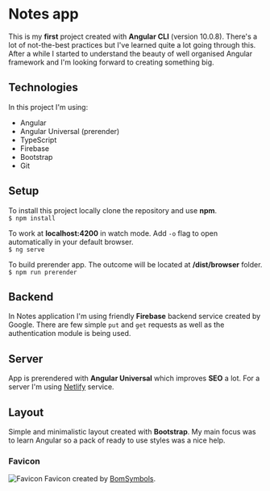 # Notes app

This is my **first** project created with **Angular CLI** (version 10.0.8).
There's a lot of not-the-best practices but I've learned quite a lot going through this.
After a while I started to understand the beauty of well organised Angular framework and I'm looking forward to creating something big.

## Technologies

In this project I'm using:
- Angular
- Angular Universal (prerender)
- TypeScript
- Firebase
- Bootstrap
- Git

## Setup

To install this project locally clone the repository and use **npm**.<br>
`$ npm install`

To work at **localhost:4200** in watch mode. Add `-o` flag to open automatically in your default browser.<br>
`$ ng serve` 

To build prerender app. The outcome will be located at **/dist/browser** folder.<br>
`$ npm run prerender`

## Backend

In Notes application I'm using friendly **Firebase** backend service created by Google.
There are few simple `put` and `get` requests as well as the authentication module is being used.

## Server

App is prerendered with **Angular Universal** which improves **SEO** a lot. For a server I'm using [Netlify](https://www.netlify.com/) service.

## Layout

Simple and minimalistic layout created with **Bootstrap**. My main focus was to learn Angular so a pack of ready to use styles was a nice help.

### Favicon

![Favicon](https://github.com/rawdanowiczdev/notes-app/blob/master/src/assets/favicon.png) Favicon created by [BomSymbols](https://creativemarket.com/BomSymbols).
